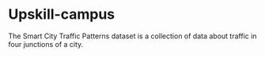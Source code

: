 # Upskill-campus
The Smart City Traffic Patterns dataset is a collection of data about traffic in four junctions of a city.

